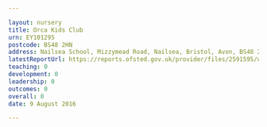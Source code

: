```yaml
---

layout: nursery
title: Orca Kids Club
urn: EY101295
postcode: BS48 2HN
address: Nailsea School, Mizzymead Road, Nailsea, Bristol, Avon, BS48 2HN
latestReportUrl: https://reports.ofsted.gov.uk/provider/files/2591595/urn/EY101295.pdf
teaching: 0
development: 0
leadership: 0
outcomes: 0
overall: 0
date: 9 August 2016

---
```


